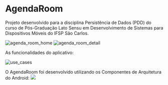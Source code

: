 # AgendaRoom
Projeto desenvolvido para a disciplina Persistência de Dados (PDD) do curso de Pós-Graduação Lato Sensu em Desenvolvimento de Sistemas para Dispositivos Móveis do IFSP São Carlos.

![agenda_room_home](https://github.com/user-attachments/assets/c07c62a1-adb9-41a5-99f2-f1602d33a9e8)
![agenda_room_detail](https://github.com/user-attachments/assets/1c272e7b-e7ab-4c3d-af37-ed0c6690e5ec)



As funcionalidades do aplicativo:

![use_cases](https://github.com/user-attachments/assets/2243b5ac-5a60-4fe3-a21e-66a752441823)


O AgendaRoom foi desenvolvido utilizando os Componentes de Arquitetura do Android:
<img src="https://developer.android.com/static/topic/libraries/architecture/images/final-architecture.png?hl=pt-br" />
